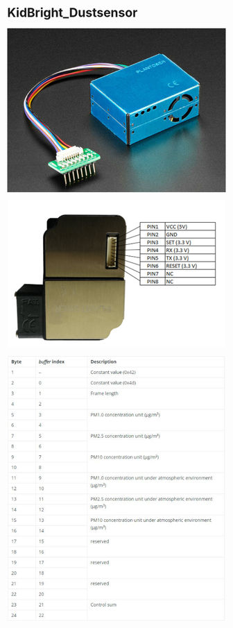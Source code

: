 # KidBright_Dustsensor
![img](pm3003_cc_adafruit.jpg)

![img](pm3003_pinout.png)

![img](serial_data.JPG)
